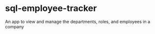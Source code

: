# sql-employee-tracker
An app to view and manage the departments, roles, and employees in a company

